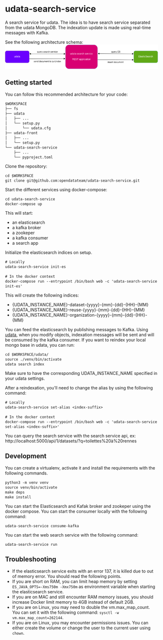 # udata-search-service

A search service for udata.
The idea is to have search service separated from the udata MongoDB.
The indexation update is made using real-time messages with Kafka.

See the following architecture schema:
![Udata Search Service architecture schema](docs/udata-search-service-schema.png "Udata Search Service architecture schema")

## Getting started

You can follow this recommended architecture for your code:
```
$WORKSPACE
├── fs
├── udata
│   ├── ...
│   └── setup.py
│		└── udata.cfg
├── udata-front
│   ├── ...
│   └── setup.py
└── udata-search-service
    ├── ...
    └── pyproject.toml
```

Clone the repository:
```
cd $WORKSPACE
git clone git@github.com:opendatateam/udata-search-service.git
```

Start the different services using docker-compose:
```
cd udata-search-service
docker-compose up
```

This will start:
- an elasticsearch
- a kafka broker
- a zookeper
- a kafka consumer
- a search app

Initialize the elasticsearch indices on setup.
```
# Locally
udata-search-service init-es

# In the docker context
docker-compose run --entrypoint /bin/bash web -c 'udata-search-service init-es'
```

This will create the following indices:
- {UDATA_INSTANCE_NAME}-dataset-{yyyy}-{mm}-{dd}-{HH}-{MM}
- {UDATA_INSTANCE_NAME}-reuse-{yyyy}-{mm}-{dd}-{HH}-{MM}
- {UDATA_INSTANCE_NAME}-organization-{yyyy}-{mm}-{dd}-{HH}-{MM}

You can feed the elasticsearch by publishing messages to Kafka.
Using [udata](https://github.com/opendatateam/udata), when you modify objects,
indexation messages will be sent and will be consumed by the kafka consumer.
If you want to reindex your local mongo base in udata, you can run:
```
cd $WORKSPACE/udata/
source ./venv/bin/activate
udata search index
```

Make sure to have the corresponding UDATA_INSTANCE_NAME specified in your udata settings.

After a reindexation, you'll need to change the alias by using the following command:
```
# Locally
udata-search-service set-alias <index-suffix>

# In the docker context
docker-compose run --entrypoint /bin/bash web -c 'udata-search-service set-alias <index-suffix>'
```

You can query the search service with the search service api, ex: http://localhost:5000/api/1/datasets/?q=toilettes%20à%20rennes

## Development

You can create a virtualenv, activate it and install the requirements with the following commands.
```
python3 -m venv venv
source venv/bin/activate
make deps
make install
```

You can start the Elasticsearch and Kafak broker and zookeper using the docker compose.
You can start the consumer locally with the following command:
```
udata-search-service consume-kafka
```

You can start the web search service with the following command:
```
udata-search-service run
```

## Troubleshooting

- If the elasticsearch service exits with an error 137, it is killed due to out of memory error. You should read the following points.
- If you are short on RAM, you can limit heap memory by setting `ES_JAVA_OPTS=-Xms750m -Xmx750m` as environment variable when starting the elasticsearch service.
- If you are on MAC and still encounter RAM memory issues, you should increase Docker limit memory to 4GB instead of default 2GB.
- If you are on Linux, you may need to double the vm.max_map_count. You can set it with the following command: `sysctl -w vm.max_map_count=262144`.
- If you are on Linux, you may encounter permissions issues. You can either create the volume or change the user to the current user using `chown`. 
